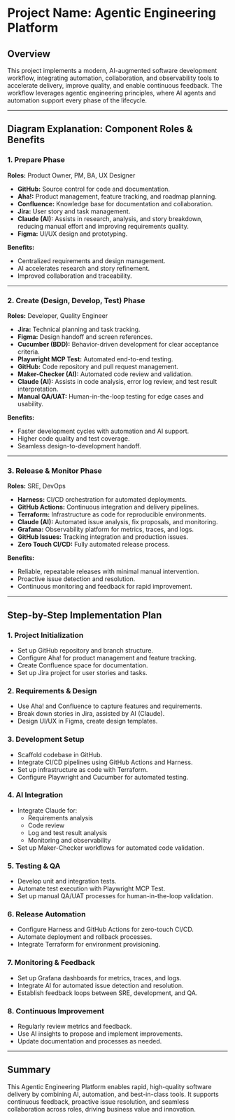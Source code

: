 # Project Name: Agentic Engineering Platform

## Overview
This project implements a modern, AI-augmented software development workflow, integrating automation, collaboration, and observability tools to accelerate delivery, improve quality, and enable continuous feedback. The workflow leverages agentic engineering principles, where AI agents and automation support every phase of the lifecycle.

---

## Diagram Explanation: Component Roles & Benefits

### 1. Prepare Phase
**Roles:** Product Owner, PM, BA, UX Designer
- **GitHub:** Source control for code and documentation.
- **Aha!:** Product management, feature tracking, and roadmap planning.
- **Confluence:** Knowledge base for documentation and collaboration.
- **Jira:** User story and task management.
- **Claude (AI):** Assists in research, analysis, and story breakdown, reducing manual effort and improving requirements quality.
- **Figma:** UI/UX design and prototyping.

**Benefits:**
- Centralized requirements and design management.
- AI accelerates research and story refinement.
- Improved collaboration and traceability.

---

### 2. Create (Design, Develop, Test) Phase
**Roles:** Developer, Quality Engineer
- **Jira:** Technical planning and task tracking.
- **Figma:** Design handoff and screen references.
- **Cucumber (BDD):** Behavior-driven development for clear acceptance criteria.
- **Playwright MCP Test:** Automated end-to-end testing.
- **GitHub:** Code repository and pull request management.
- **Maker-Checker (AI):** Automated code review and validation.
- **Claude (AI):** Assists in code analysis, error log review, and test result interpretation.
- **Manual QA/UAT:** Human-in-the-loop testing for edge cases and usability.

**Benefits:**
- Faster development cycles with automation and AI support.
- Higher code quality and test coverage.
- Seamless design-to-development handoff.

---

### 3. Release & Monitor Phase
**Roles:** SRE, DevOps
- **Harness:** CI/CD orchestration for automated deployments.
- **GitHub Actions:** Continuous integration and delivery pipelines.
- **Terraform:** Infrastructure as code for reproducible environments.
- **Claude (AI):** Automated issue analysis, fix proposals, and monitoring.
- **Grafana:** Observability platform for metrics, traces, and logs.
- **GitHub Issues:** Tracking integration and production issues.
- **Zero Touch CI/CD:** Fully automated release process.

**Benefits:**
- Reliable, repeatable releases with minimal manual intervention.
- Proactive issue detection and resolution.
- Continuous monitoring and feedback for rapid improvement.

---

## Step-by-Step Implementation Plan

### 1. Project Initialization
- Set up GitHub repository and branch structure.
- Configure Aha! for product management and feature tracking.
- Create Confluence space for documentation.
- Set up Jira project for user stories and tasks.

### 2. Requirements & Design
- Use Aha! and Confluence to capture features and requirements.
- Break down stories in Jira, assisted by AI (Claude).
- Design UI/UX in Figma, create design templates.

### 3. Development Setup
- Scaffold codebase in GitHub.
- Integrate CI/CD pipelines using GitHub Actions and Harness.
- Set up infrastructure as code with Terraform.
- Configure Playwright and Cucumber for automated testing.

### 4. AI Integration
- Integrate Claude for:
  - Requirements analysis
  - Code review
  - Log and test result analysis
  - Monitoring and observability
- Set up Maker-Checker workflows for automated code validation.

### 5. Testing & QA
- Develop unit and integration tests.
- Automate test execution with Playwright MCP Test.
- Set up manual QA/UAT processes for human-in-the-loop validation.

### 6. Release Automation
- Configure Harness and GitHub Actions for zero-touch CI/CD.
- Automate deployment and rollback processes.
- Integrate Terraform for environment provisioning.

### 7. Monitoring & Feedback
- Set up Grafana dashboards for metrics, traces, and logs.
- Integrate AI for automated issue detection and resolution.
- Establish feedback loops between SRE, development, and QA.

### 8. Continuous Improvement
- Regularly review metrics and feedback.
- Use AI insights to propose and implement improvements.
- Update documentation and processes as needed.

---

## Summary
This Agentic Engineering Platform enables rapid, high-quality software delivery by combining AI, automation, and best-in-class tools. It supports continuous feedback, proactive issue resolution, and seamless collaboration across roles, driving business value and innovation.
